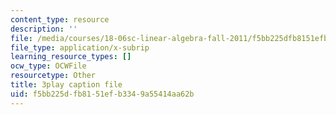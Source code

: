 ```yaml
---
content_type: resource
description: ''
file: /media/courses/18-06sc-linear-algebra-fall-2011/f5bb225dfb8151efb3349a55414aa62b_UCc9q_cAhho.vtt
file_type: application/x-subrip
learning_resource_types: []
ocw_type: OCWFile
resourcetype: Other
title: 3play caption file
uid: f5bb225d-fb81-51ef-b334-9a55414aa62b
---
```


